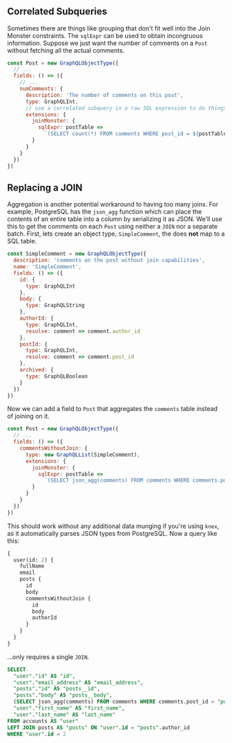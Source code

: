 #

## Correlated Subqueries

Sometimes there are things like grouping that don't fit well into the Join Monster constraints.
The `sqlExpr` can be used to obtain incongruous information.
Suppose we just want the number of comments on a `Post` without fetching all the actual comments.

```js
const Post = new GraphQLObjectType({
  // ...
  fields: () => ({
    // ...
    numComments: {
      description: 'The number of comments on this post',
      type: GraphQLInt,
      // use a correlated subquery in a raw SQL expression to do things like aggregation
      extensions: {
        joinMonster: {
          sqlExpr: postTable =>
            `(SELECT count(*) FROM comments WHERE post_id = ${postTable}.id AND archived = FALSE)`
        }
      }
    }
  })
})
```

## Replacing a JOIN

Aggregation is another potential workaround to having too many joins. For example, PostgreSQL has the `json_agg` function which can place the contents of an entire table into a column by serializing it as JSON. We'll use this to get the comments on each `Post` using neither a `JOIN` nor a separate batch. First, lets create an object type, `SimpleComment`, the does **not** map to a SQL table.

```javascript
const SimpleComment = new GraphQLObjectType({
  description: 'comments on the post without join capabilities',
  name: 'SimpleComment',
  fields: () => ({
    id: {
      type: GraphQLInt
    },
    body: {
      type: GraphQLString
    },
    authorId: {
      type: GraphQLInt,
      resolve: comment => comment.author_id
    },
    postId: {
      type: GraphQLInt,
      resolve: comment => comment.post_id
    },
    archived: {
      type: GraphQLBoolean
    }
  })
})
```

Now we can add a field to `Post` that aggregates the `comments` table instead of joining on it.

```javascript
const Post = new GraphQLObjectType({
  // ...
  fields: () => ({
    commentsWithoutJoin: {
      type: new GraphQLList(SimpleComment),
      extensions: {
        joinMonster: {
          sqlExpr: postTable =>
            `(SELECT json_agg(comments) FROM comments WHERE comments.post_id = ${postTable}.id AND comments.archived = FALSE)`
        }
      }
    }
  })
})
```

This should work without any additional data munging if you're using `knex`, as it automatically parses JSON types from PostgreSQL. Now a query like this:

```graphql
{
  user(id: 2) {
    fullName
    email
    posts {
      id
      body
      commentsWithoutJoin {
        id
        body
        authorId
      }
    }
  }
}
```

...only requires a single `JOIN`.

```sql
SELECT
  "user"."id" AS "id",
  "user"."email_address" AS "email_address",
  "posts"."id" AS "posts__id",
  "posts"."body" AS "posts__body",
  (SELECT json_agg(comments) FROM comments WHERE comments.post_id = "posts".id AND comments.archived = FALSE) AS "posts__commentsWithoutJoin",
  "user"."first_name" AS "first_name",
  "user"."last_name" AS "last_name"
FROM accounts AS "user"
LEFT JOIN posts AS "posts" ON "user".id = "posts".author_id
WHERE "user".id = 2
```
